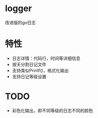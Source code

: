 logger
===
改进版的go日志

特性
===
* 日志详情：代码行，时间等详细信息
* 按天分割日记文件
* 支持类似Printf()，格式化输出
* 支持日记等级设置

TODO
===
* 彩色化输出，即不同等级的日志不同的颜色